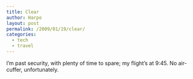 ```yaml
---
title: Clear
author: Harpo
layout: post
permalink: /2009/01/19/clear/
categories:
  - tech
  - travel
---
```

I&#8217;m past security, with plenty of time to spare; my flight&#8217;s at 9:45. No air-cuffer, unfortunately.